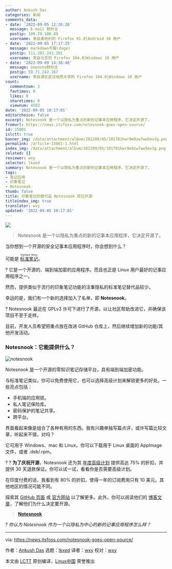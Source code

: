 ```yaml
---
author: Ankush Das
categories: 新闻
comments_data:
- date: '2022-09-05 12:26:26'
  message: E-mail 默秒全
  postip: 109.70.100.89
  username: 来自奥地利的 Firefox 91.0|Android 10 用户
- date: '2022-09-05 17:17:25'
  message: markdown不服(doge)
  postip: 111.201.243.201
  username: 来自北京的 Firefox 104.0|Windows 10 用户
- date: '2022-09-09 14:38:48'
  message: onenote默秒全
  postip: 59.71.242.167
  username: 来自湖北武汉地质大学的 Firefox 104.0|Windows 10 用户
count:
  commentnum: 3
  favtimes: 0
  likes: 0
  sharetimes: 0
  viewnum: 4583
date: '2022-09-05 10:17:01'
editorchoice: false
excerpt: Notesnook 是一个以隐私为重点的新的记事本应用程序，它决定开源了。
fromurl: https://news.itsfoss.com/notesnook-goes-open-source/
id: 15001
islctt: true
banner_img: /data/attachment/album/202209/05/101701hwr9m9zw7ww5mv3g.png
permalink: /article-15001-1.html
index_img: /data/attachment/album/202209/05/101701hwr9m9zw7ww5mv3g.png.thumb.jpg
related: []
reviewer: wxy
selector: lkxed
summary: Notesnook 是一个以隐私为重点的新的记事本应用程序，它决定开源了。
tags:
- 笔记应用
- 印象笔记
- Notesnook
thumb: false
title: 印象笔记的替代品 Notesnook 现已开源
titleindex_img: true
translator: wxy
updated: '2022-09-05 10:17:01'
---
```


![](/data/attachment/album/202209/05/101701hwr9m9zw7ww5mv3g.png)



> 
> Notesnook 是一个以隐私为重点的新的记事本应用程序，它决定开源了。
> 
> 
> 


当你想到一个开源的安全记事本应用程序时，你会想到什么？


可能是 <ruby> <a href="https://standardnotes.com/">  标准笔记 </a> <rt>  Standard Notes </rt></ruby>。


? 它是一个开源的、端到端加密的应用程序。而且也正是 Linux 用户最好的记事应用程序之一。


然而，提供类似于流行的印象笔记功能的注重隐私的标准笔记替代品较少。


幸运的是，我们有一个新的选择加入了名单，即 **Notesnook**。


? Notesnook 最近在 GPLv3 许可下进行了开源，以让社区帮助改进它，并确保该项目不至于走样。


目前，开发人员希望把重点放在改进 GitHub 仓库上，然后继续增加新的功能/其他开发活动。


### Notesnook：它能提供什么？


![notesnook](/data/attachment/album/202209/05/101701qu00zhnu2kqnwwql.jpg)


Notesnook 是一个开源的零知识笔记存储平台，具有端到端加密功能。


与标准笔记类似，你可以免费使用它，也可以选择高级计划来解锁更多的好处。一些亮点包括：


* 手机端的应用锁。
* 私人笔记保险库。
* 密码保护的笔记共享。
* 跨平台。


界面看起来像是组合了各种有用的东西。我有兴趣单独写篇点评，或许写篇比较文章，听起来不错，对吗？


它可用于 Windows、mac 和 Linux。你可以下载用于 Linux 桌面的 AppImage 文件，或者 .deb/.rpm。


?️ ? **为了庆祝开源**，Notesnook 还为其 [年度高级计划](https://notesnook.com/pricing/) 提供高达 75% 的折扣，并提供 30 天退款保证。你可以试一试，看看你是否需要高级计划。


在印度付费的话，我看到有 80% 的折扣，使得一年的订阅费用只有 10 美元。其他地区的情况可能不同。


探索其 [GitHub 页面](https://github.com/streetwriters/notesnook) 或 [官方网站](https://notesnook.com/) 以了解更多。此外，你可以阅读他们的 [博客文章](https://blog.notesnook.com/notesnook-is-going-open-source/)，了解他们为什么决定要开源。



> 
> **[Notesnook](https://notesnook.com/)**
> 
> 
> 


? *你认为 Notesnook 作为一个以隐私为中心的新的记事应用程序怎么样？*




---


via: <https://news.itsfoss.com/notesnook-goes-open-source/>


作者：[Ankush Das](https://news.itsfoss.com/author/ankush/) 选题：[lkxed](https://github.com/lkxed) 译者：[wxy](https://github.com/wxy) 校对：[wxy](https://github.com/wxy)


本文由 [LCTT](https://github.com/LCTT/TranslateProject) 原创编译，[Linux中国](https://linux.cn/) 荣誉推出